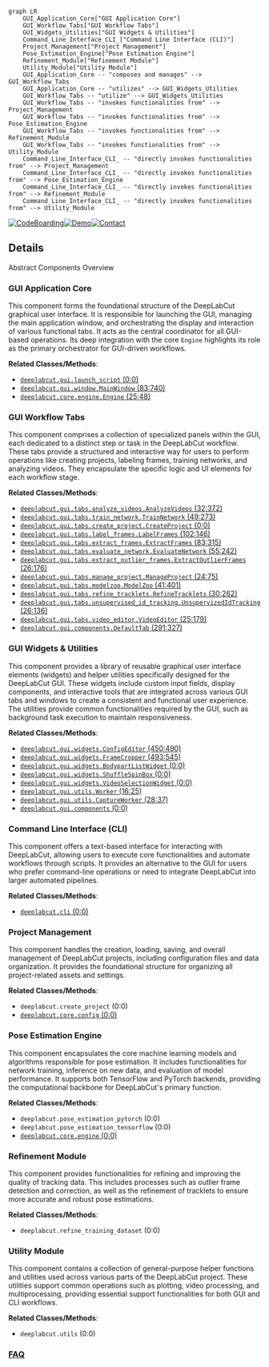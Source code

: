```mermaid
graph LR
    GUI_Application_Core["GUI Application Core"]
    GUI_Workflow_Tabs["GUI Workflow Tabs"]
    GUI_Widgets_Utilities["GUI Widgets & Utilities"]
    Command_Line_Interface_CLI_["Command Line Interface (CLI)"]
    Project_Management["Project Management"]
    Pose_Estimation_Engine["Pose Estimation Engine"]
    Refinement_Module["Refinement Module"]
    Utility_Module["Utility Module"]
    GUI_Application_Core -- "composes and manages" --> GUI_Workflow_Tabs
    GUI_Application_Core -- "utilizes" --> GUI_Widgets_Utilities
    GUI_Workflow_Tabs -- "utilize" --> GUI_Widgets_Utilities
    GUI_Workflow_Tabs -- "invokes functionalities from" --> Project_Management
    GUI_Workflow_Tabs -- "invokes functionalities from" --> Pose_Estimation_Engine
    GUI_Workflow_Tabs -- "invokes functionalities from" --> Refinement_Module
    GUI_Workflow_Tabs -- "invokes functionalities from" --> Utility_Module
    Command_Line_Interface_CLI_ -- "directly invokes functionalities from" --> Project_Management
    Command_Line_Interface_CLI_ -- "directly invokes functionalities from" --> Pose_Estimation_Engine
    Command_Line_Interface_CLI_ -- "directly invokes functionalities from" --> Refinement_Module
    Command_Line_Interface_CLI_ -- "directly invokes functionalities from" --> Utility_Module
```

[![CodeBoarding](https://img.shields.io/badge/Generated%20by-CodeBoarding-9cf?style=flat-square)](https://github.com/CodeBoarding/GeneratedOnBoardings)[![Demo](https://img.shields.io/badge/Try%20our-Demo-blue?style=flat-square)](https://www.codeboarding.org/demo)[![Contact](https://img.shields.io/badge/Contact%20us%20-%20contact@codeboarding.org-lightgrey?style=flat-square)](mailto:contact@codeboarding.org)

## Details

Abstract Components Overview

### GUI Application Core
This component forms the foundational structure of the DeepLabCut graphical user interface. It is responsible for launching the GUI, managing the main application window, and orchestrating the display and interaction of various functional tabs. It acts as the central coordinator for all GUI-based operations. Its deep integration with the core `Engine` highlights its role as the primary orchestrator for GUI-driven workflows.


**Related Classes/Methods**:

- <a href="https://github.com/DeepLabCut/DeepLabCut/deeplabcut/gui/launch_script.py#L0-L0" target="_blank" rel="noopener noreferrer">`deeplabcut.gui.launch_script` (0:0)</a>
- <a href="https://github.com/DeepLabCut/DeepLabCut/deeplabcut/gui/window.py#L83-L740" target="_blank" rel="noopener noreferrer">`deeplabcut.gui.window.MainWindow` (83:740)</a>
- <a href="https://github.com/DeepLabCut/DeepLabCut/deeplabcut/core/engine.py#L25-L48" target="_blank" rel="noopener noreferrer">`deeplabcut.core.engine.Engine` (25:48)</a>


### GUI Workflow Tabs
This component comprises a collection of specialized panels within the GUI, each dedicated to a distinct step or task in the DeepLabCut workflow. These tabs provide a structured and interactive way for users to perform operations like creating projects, labeling frames, training networks, and analyzing videos. They encapsulate the specific logic and UI elements for each workflow stage.


**Related Classes/Methods**:

- <a href="https://github.com/DeepLabCut/DeepLabCut/deeplabcut/gui/tabs/analyze_videos.py#L32-L372" target="_blank" rel="noopener noreferrer">`deeplabcut.gui.tabs.analyze_videos.AnalyzeVideos` (32:372)</a>
- <a href="https://github.com/DeepLabCut/DeepLabCut/deeplabcut/gui/tabs/train_network.py#L49-L273" target="_blank" rel="noopener noreferrer">`deeplabcut.gui.tabs.train_network.TrainNetwork` (49:273)</a>
- <a href="https://github.com/DeepLabCut/DeepLabCut/deeplabcut/gui/tabs/create_project.py#L0-L0" target="_blank" rel="noopener noreferrer">`deeplabcut.gui.tabs.create_project.CreateProject` (0:0)</a>
- <a href="https://github.com/DeepLabCut/DeepLabCut/deeplabcut/gui/tabs/label_frames.py#L102-L146" target="_blank" rel="noopener noreferrer">`deeplabcut.gui.tabs.label_frames.LabelFrames` (102:146)</a>
- <a href="https://github.com/DeepLabCut/DeepLabCut/deeplabcut/gui/tabs/extract_frames.py#L83-L315" target="_blank" rel="noopener noreferrer">`deeplabcut.gui.tabs.extract_frames.ExtractFrames` (83:315)</a>
- <a href="https://github.com/DeepLabCut/DeepLabCut/deeplabcut/gui/tabs/evaluate_network.py#L55-L242" target="_blank" rel="noopener noreferrer">`deeplabcut.gui.tabs.evaluate_network.EvaluateNetwork` (55:242)</a>
- <a href="https://github.com/DeepLabCut/DeepLabCut/deeplabcut/gui/tabs/extract_outlier_frames.py#L26-L176" target="_blank" rel="noopener noreferrer">`deeplabcut.gui.tabs.extract_outlier_frames.ExtractOutlierFrames` (26:176)</a>
- <a href="https://github.com/DeepLabCut/DeepLabCut/deeplabcut/gui/tabs/manage_project.py#L24-L75" target="_blank" rel="noopener noreferrer">`deeplabcut.gui.tabs.manage_project.ManageProject` (24:75)</a>
- <a href="https://github.com/DeepLabCut/DeepLabCut/deeplabcut/gui/tabs/modelzoo.py#L41-L401" target="_blank" rel="noopener noreferrer">`deeplabcut.gui.tabs.modelzoo.ModelZoo` (41:401)</a>
- <a href="https://github.com/DeepLabCut/DeepLabCut/deeplabcut/gui/tabs/refine_tracklets.py#L30-L262" target="_blank" rel="noopener noreferrer">`deeplabcut.gui.tabs.refine_tracklets.RefineTracklets` (30:262)</a>
- <a href="https://github.com/DeepLabCut/DeepLabCut/deeplabcut/gui/tabs/unsupervised_id_tracking.py#L26-L136" target="_blank" rel="noopener noreferrer">`deeplabcut.gui.tabs.unsupervised_id_tracking.UnsupervizedIdTracking` (26:136)</a>
- <a href="https://github.com/DeepLabCut/DeepLabCut/deeplabcut/gui/tabs/video_editor.py#L25-L179" target="_blank" rel="noopener noreferrer">`deeplabcut.gui.tabs.video_editor.VideoEditor` (25:179)</a>
- <a href="https://github.com/DeepLabCut/DeepLabCut/deeplabcut/gui/components.py#L291-L327" target="_blank" rel="noopener noreferrer">`deeplabcut.gui.components.DefaultTab` (291:327)</a>


### GUI Widgets & Utilities
This component provides a library of reusable graphical user interface elements (widgets) and helper utilities specifically designed for the DeepLabCut GUI. These widgets include custom input fields, display components, and interactive tools that are integrated across various GUI tabs and windows to create a consistent and functional user experience. The utilities provide common functionalities required by the GUI, such as background task execution to maintain responsiveness.


**Related Classes/Methods**:

- <a href="https://github.com/DeepLabCut/DeepLabCut/deeplabcut/gui/widgets.py#L450-L490" target="_blank" rel="noopener noreferrer">`deeplabcut.gui.widgets.ConfigEditor` (450:490)</a>
- <a href="https://github.com/DeepLabCut/DeepLabCut/deeplabcut/gui/widgets.py#L493-L545" target="_blank" rel="noopener noreferrer">`deeplabcut.gui.widgets.FrameCropper` (493:545)</a>
- <a href="https://github.com/DeepLabCut/DeepLabCut/deeplabcut/gui/widgets.py#L0-L0" target="_blank" rel="noopener noreferrer">`deeplabcut.gui.widgets.BodypartListWidget` (0:0)</a>
- <a href="https://github.com/DeepLabCut/DeepLabCut/deeplabcut/gui/widgets.py#L0-L0" target="_blank" rel="noopener noreferrer">`deeplabcut.gui.widgets.ShuffleSpinBox` (0:0)</a>
- <a href="https://github.com/DeepLabCut/DeepLabCut/deeplabcut/gui/widgets.py#L0-L0" target="_blank" rel="noopener noreferrer">`deeplabcut.gui.widgets.VideoSelectionWidget` (0:0)</a>
- <a href="https://github.com/DeepLabCut/DeepLabCut/deeplabcut/gui/utils.py#L16-L25" target="_blank" rel="noopener noreferrer">`deeplabcut.gui.utils.Worker` (16:25)</a>
- <a href="https://github.com/DeepLabCut/DeepLabCut/deeplabcut/gui/utils.py#L28-L37" target="_blank" rel="noopener noreferrer">`deeplabcut.gui.utils.CaptureWorker` (28:37)</a>
- <a href="https://github.com/DeepLabCut/DeepLabCut/deeplabcut/gui/components.py#L0-L0" target="_blank" rel="noopener noreferrer">`deeplabcut.gui.components` (0:0)</a>


### Command Line Interface (CLI)
This component offers a text-based interface for interacting with DeepLabCut, allowing users to execute core functionalities and automate workflows through scripts. It provides an alternative to the GUI for users who prefer command-line operations or need to integrate DeepLabCut into larger automated pipelines.


**Related Classes/Methods**:

- <a href="https://github.com/DeepLabCut/DeepLabCut/deeplabcut/cli.py#L0-L0" target="_blank" rel="noopener noreferrer">`deeplabcut.cli` (0:0)</a>


### Project Management
This component handles the creation, loading, saving, and overall management of DeepLabCut projects, including configuration files and data organization. It provides the foundational structure for organizing all project-related assets and settings.


**Related Classes/Methods**:

- `deeplabcut.create_project` (0:0)
- <a href="https://github.com/DeepLabCut/DeepLabCut/deeplabcut/core/config.py#L0-L0" target="_blank" rel="noopener noreferrer">`deeplabcut.core.config` (0:0)</a>


### Pose Estimation Engine
This component encapsulates the core machine learning models and algorithms responsible for pose estimation. It includes functionalities for network training, inference on new data, and evaluation of model performance. It supports both TensorFlow and PyTorch backends, providing the computational backbone for DeepLabCut's primary function.


**Related Classes/Methods**:

- `deeplabcut.pose_estimation_pytorch` (0:0)
- `deeplabcut.pose_estimation_tensorflow` (0:0)
- <a href="https://github.com/DeepLabCut/DeepLabCut/deeplabcut/core/engine.py#L0-L0" target="_blank" rel="noopener noreferrer">`deeplabcut.core.engine` (0:0)</a>


### Refinement Module
This component provides functionalities for refining and improving the quality of tracking data. This includes processes such as outlier frame detection and correction, as well as the refinement of tracklets to ensure more accurate and robust pose estimations.


**Related Classes/Methods**:

- `deeplabcut.refine_training_dataset` (0:0)


### Utility Module
This component contains a collection of general-purpose helper functions and utilities used across various parts of the DeepLabCut project. These utilities support common operations such as plotting, video processing, and multiprocessing, providing essential support functionalities for both GUI and CLI workflows.


**Related Classes/Methods**:

- `deeplabcut.utils` (0:0)




### [FAQ](https://github.com/CodeBoarding/GeneratedOnBoardings/tree/main?tab=readme-ov-file#faq)